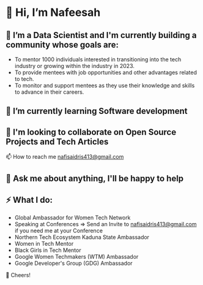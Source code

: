 # 👋 Hi, I’m Nafeesah

## 👀 I’m a Data Scientist and I'm currently building a community whose goals are:

- To mentor 1000 individuals interested in transitioning into the tech industry or growing within the industry in 2023.
- To provide mentees with job opportunities and other advantages related to tech.
- To monitor and support mentees as they use their knowledge and skills to advance in their careers.

## 🌱 I’m currently learning Software development

## 💞️ I'm looking to collaborate on Open Source Projects and Tech Articles

📫 How to reach me nafisaidris413@gmail.com 

## 💬 Ask me about anything, I'll be happy to help

## ⚡️ What I do:
- Global Ambassador for Women Tech Network
- Speaking at Conferences => Send an Invite to nafisaidris413@gmail.com if you need me at your Conference
- Northern Tech Ecosystem Kaduna State Ambassador
- Women in Tech Mentor
- Black Girls in Tech Mentor
- Google Women Techmakers (WTM) Ambassador
- Google Developer's Group (GDG) Ambassador

🥂 Cheers!
